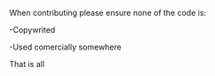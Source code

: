 When contributing please ensure none of the code is:

-Copywrited

-Used comercially somewhere

That is all
